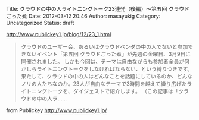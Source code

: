Title: クラウドの中の人ライトニングトーク23連発（後編）～第五回 クラウドごった煮
Date: 2012-03-12 20:46
Author: masayukig
Category: Uncategorized
Status: draft

<http://www.publickey1.jp/blog/12/23_1.html>  
  
  

> クラウドのユーザー会、あるいはクラウドベンダの中の人でないと参加できないイベント「第五回
> クラウドごった煮」が先週の金曜日、3月9日に開催されました。
> しかも今回は、テーマは自由ながらも参加者全員が何かしらライトニングトークをしなければならない、という縛りつきです。果たして、クラウドの中の人はどんなことを話題にしているのか、どんなノリの人たちなのか。23人が自由なテーマで3時間を越えて繰り広げたライトニングトークを、ダイジェストで紹介します。
> （この記事は「クラウドの中の人ラ……

  
  
from Publickey <http://www.publickey1.jp/>
